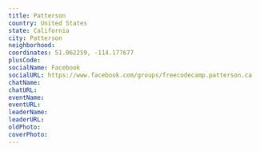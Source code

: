 ```yaml
---
title: Patterson
country: United States
state: California
city: Patterson
neighborhood: 
coordinates: 51.062259, -114.177677
plusCode:
socialName: Facebook
socialURL: https://www.facebook.com/groups/freecodecamp.patterson.ca
chatName:
chatURL:
eventName:
eventURL:
leaderName:
leaderURL:
oldPhoto: 
coverPhoto:
---
```

